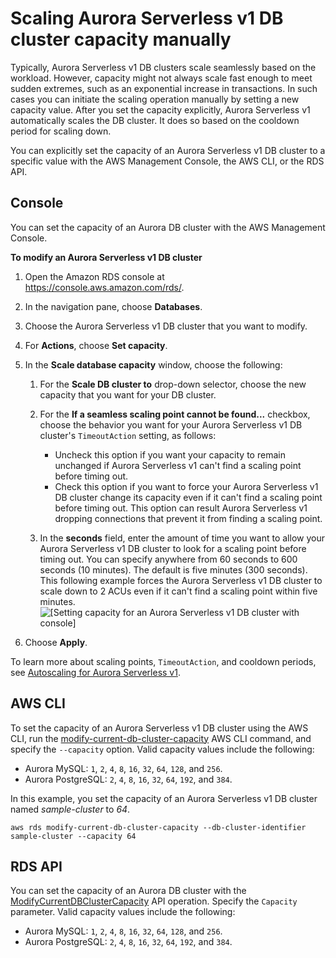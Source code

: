 # Scaling Aurora Serverless v1 DB cluster capacity manually<a name="aurora-serverless.setting-capacity"></a>

Typically, Aurora Serverless v1 DB clusters scale seamlessly based on the workload\. However, capacity might not always scale fast enough to meet sudden extremes, such as an exponential increase in transactions\. In such cases you can initiate the scaling operation manually by setting a new capacity value\. After you set the capacity explicitly, Aurora Serverless v1 automatically scales the DB cluster\. It does so based on the cooldown period for scaling down\. 

You can explicitly set the capacity of an Aurora Serverless v1 DB cluster to a specific value with the AWS Management Console, the AWS CLI, or the RDS API\.

## Console<a name="aurora-serverless.setting-capacity.console"></a>

You can set the capacity of an Aurora DB cluster with the AWS Management Console\.

**To modify an Aurora Serverless v1 DB cluster**

1. Open the Amazon RDS console at [https://console\.aws\.amazon\.com/rds/](https://console.aws.amazon.com/rds/)\.

1. In the navigation pane, choose **Databases**\.

1. Choose the Aurora Serverless v1 DB cluster that you want to modify\.

1. For **Actions**, choose **Set capacity**\.

1. In the **Scale database capacity** window, choose the following: 

   1. For the **Scale DB cluster to** drop\-down selector, choose the new capacity that you want for your DB cluster\.

   1. For the **If a seamless scaling point cannot be found\.\.\.** checkbox, choose the behavior you want for your Aurora Serverless v1 DB cluster's `TimeoutAction` setting, as follows: 
      + Uncheck this option if you want your capacity to remain unchanged if Aurora Serverless v1 can't find a scaling point before timing out\.
      + Check this option if you want to force your Aurora Serverless v1 DB cluster change its capacity even if it can't find a scaling point before timing out\. This option can result Aurora Serverless v1 dropping connections that prevent it from finding a scaling point\.

   1. In the **seconds** field, enter the amount of time you want to allow your Aurora Serverless v1 DB cluster to look for a scaling point before timing out\. You can specify anywhere from 60 seconds to 600 seconds \(10 minutes\)\. The default is five minutes \(300 seconds\)\. This following example forces the Aurora Serverless v1 DB cluster to scale down to 2 ACUs even if it can't find a scaling point within five minutes\.   
![\[Setting capacity for an Aurora Serverless v1 DB cluster with console\]](http://docs.aws.amazon.com/AmazonRDS/latest/AuroraUserGuide/images/aurora-serverless-set-capacity.png)

1. Choose **Apply**\.

To learn more about scaling points, `TimeoutAction`, and cooldown periods, see [Autoscaling for Aurora Serverless v1](aurora-serverless.how-it-works.md#aurora-serverless.how-it-works.auto-scaling)\.

## AWS CLI<a name="aurora-serverless.setting-capacity.cli"></a>

To set the capacity of an Aurora Serverless v1 DB cluster using the AWS CLI, run the [modify\-current\-db\-cluster\-capacity](https://docs.aws.amazon.com/cli/latest/reference/rds/modify-current-db-cluster-capacity.html) AWS CLI command, and specify the `--capacity` option\. Valid capacity values include the following:
+ Aurora MySQL: `1`, `2`, `4`, `8`, `16`, `32`, `64`, `128`, and `256`\.
+ Aurora PostgreSQL: `2`, `4`, `8`, `16`, `32`, `64`, `192`, and `384`\.

In this example, you set the capacity of an Aurora Serverless v1 DB cluster named *sample\-cluster* to *64*\.

```
aws rds modify-current-db-cluster-capacity --db-cluster-identifier sample-cluster --capacity 64
```

## RDS API<a name="aurora-serverless.setting-capacity.api"></a>

You can set the capacity of an Aurora DB cluster with the [ModifyCurrentDBClusterCapacity](https://docs.aws.amazon.com/AmazonRDS/latest/APIReference/API_ModifyCurrentDBClusterCapacity.html) API operation\. Specify the `Capacity` parameter\. Valid capacity values include the following:
+ Aurora MySQL: `1`, `2`, `4`, `8`, `16`, `32`, `64`, `128`, and `256`\.
+ Aurora PostgreSQL: `2`, `4`, `8`, `16`, `32`, `64`, `192`, and `384`\.